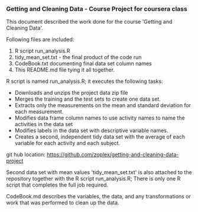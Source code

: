 ### Getting and Cleaning Data - Course Project for coursera class


This document described the work done for the course 'Getting and Cleaning Data'. 

Following files are included:

1. R script run_analysis.R
2. tidy_mean_set.txt - the final product of the code run
3. CodeBook.txt documenting final data set column names
4. This README.md file tying it all together.


R script is named run_analysis.R; it executes the following tasks:

- Downloads and unzips the project data zip file
- Merges the training and the test sets to create one data set.
- Extracts only the measurements on the mean and standard deviation for each measurement.
- Modifies data frame column names to use activity names to name the activities in the data set
- Modifies labels in the data set with descriptive variable names.
- Creates a second, independent tidy data set with the average of each variable for each activity and each subject.


git hub location: https://github.com/zoplex/getting-and-cleaning-data-project

Second data set with mean values 'tidy_mean_set.txt' is also attached to the repository together with the R script run_analysis.R;
There is only one R script that completes the full job required.

CodeBook.md describes the variables, the data, and any transformations or work that was performed to clean up the data.



    